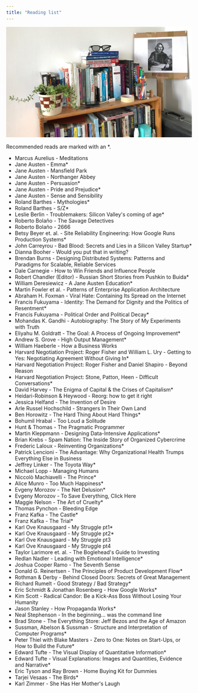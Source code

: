 ```yaml
---
title: "Reading list"
---
```


<div id="image-gallery">
  <img src="/assets/img/bookshelf.jpg">
</div>

Recommended reads are marked with an \*.

* Marcus Aurelius - Meditations
* Jane Austen - Emma\*
* Jane Austen - Mansfield Park
* Jane Austen - Northanger Abbey
* Jane Austen - Persuasion\*
* Jane Austen - Pride and Prejudice\*
* Jane Austen - Sense and Sensibility
* Roland Barthes - Mythologies\*
* Roland Barthes - S/Z\*
* Leslie Berlin - Troublemakers: Silicon Valley's coming of age\*
* Roberto Bolaño - The Savage Detectives
* Roberto Bolaño - 2666
* Betsy Beyer et. al. - Site Reliability Engineering: How Google Runs Production Systems\*
* John Carreyrou - Bad Blood: Secrets and Lies in a Silicon Valley Startup\*
* Dianna Booher - Would you put that in writing?
* Brendan Burns - Designing Distributed Systems: Patterns and Paradigms for Scalable, Reliable Services
* Dale Carnegie - How to Win Friends and Influence People
* Robert Chandler (Editor) - Russian Short Stories from Pushkin to Buida\*
* William Deresiewicz - A Jane Austen Education\*
* Martin Fowler et al. - Patterns of Enterprise Application Architecture
* Abraham H. Foxman - Viral Hate: Containing Its Spread on the Internet
* Francis Fukuyama - Identity: The Demand for Dignity and the Politics of Resentment\*
* Francis Fukuyama - Political Order and Political Decay\*
* Mohandas K. Gandhi - Autobiography: The Story of My Experiments with Truth
* Eliyahu M. Goldratt - The Goal: A Process of Ongoing Improvement\*
* Andrew S. Grove - High Output Management\*
* William Haeberle - How a Business Works
* Harvard Negotiation Project: Roger Fisher and William L. Ury - Getting to Yes: Negotiating Agreement Without Giving In\*
* Harvard Negotiation Project: Roger Fisher and Daniel Shapiro - Beyond Reason
* Harvard Negotiation Project: Stone, Patton, Heen - Difficult Conversations\*
* David Harvey - The Enigma of Capital & the Crises of Capitalism\*
* Heidari-Robinson & Heywood - Reorg: how to get it right
* Jessica Helfand - The Invention of Desire
* Arle Russel Hochschild - Strangers In Their Own Land
* Ben Horowitz - The Hard Thing About Hard Things\*
* Bohumil Hrabal - Too Loud a Solitude
* Hunt & Thomas - The Pragmatic Programmer
* Martin Kleppmann - Designing Data-Intensive Applications\*
* Brian Krebs - Spam Nation: The Inside Story of Organized Cybercrime
* Frederic Laloux - Reinventing Organizations\*
* Patrick Lencioni - The Advantage: Why Organizational Health Trumps Everything Else in Business
* Jeffrey Linker - The Toyota Way\*
* Michael Lopp - Managing Humans
* Niccolò Machiavelli - The Prince\*
* Alice Munro - Too Much Happiness\*
* Evgeny Morozov - The Net Delusion\*
* Evgeny Morozov - To Save Everything, Click Here
* Maggie Nelson - The Art of Cruelty\*
* Thomas Pynchon - Bleeding Edge
* Franz Kafka - The Castle\*
* Franz Kafka - The Trial\*
* Karl Ove Knausgaard - My Struggle pt1\*
* Karl Ove Knausgaard - My Struggle pt2\*
* Karl Ove Knausgaard - My Struggle pt3
* Karl Ove Knausgaard - My Struggle pt4
* Taylor Larimore et. al. - The Boglehead's Guide to Investing
* Redlan Nadler - Leading with Emotional Intelligence\*
* Joshua Cooper Ramo - The Seventh Sense
* Donald G. Reinertsen - The Principles of Product Development Flow\*
* Rothman & Derby - Behind Closed Doors: Secrets of Great Management
* Richard Rumelt - Good Strategy / Bad Strategy\*
* Eric Schmidt & Jonathan Rosenberg - How Google Works\*
* Kim Scott - Radical Candor: Be a Kick-Ass Boss Without Losing Your Humanity
* Jason Stanley - How Propaganda Works\*
* Neal Stephenson - In the beginning... was the command line
* Brad Stone - The Everything Store: Jeff Bezos and the Age of Amazon
* Sussman, Abelson & Sussman - Structure and Interpretation of Computer Programs\*
* Peter Thiel with Blake Masters - Zero to One: Notes on Start-Ups, or How to Build the Future\*
* Edward Tufte - The Visual Display of Quantitative Information\*
* Edward Tufte - Visual Explanations: Images and Quantities, Evidence and Narrative\*
* Eric Tyson and Ray Brown - Home Buying Kit for Dummies
* Tarjei Vesaas - The Birds\*
* Karl Zimmer - She Has Her Mother's Laugh
